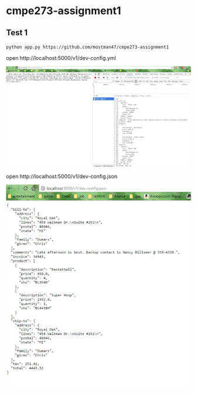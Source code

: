 # cmpe273-assignment1

## Test 1

`
python app.py https://github.com/mostman47/cmpe273-assignment1
`

open http://localhost:5000/v1/dev-config.yml

![alt tag](rs1.PNG)

open http://localhost:5000/v1/dev-config.json

![alt tag](rs2.PNG)
